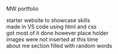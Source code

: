 MW portfolio

starter website to showcase skills<br>
made in VS code using html and css<br>
got most of it done however place holder<br> 
images were not inserted at this time<br>
about me section filled with random words<br>
